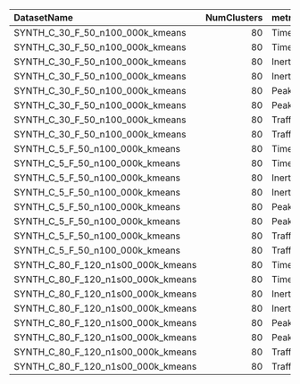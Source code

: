 | DatasetName                        |   NumClusters | metric     | baseline   | compare_suite   |   baseline_value |   compare_value |      Rel |   Improvement_% |   n_pairs |
|:-----------------------------------|--------------:|:-----------|:-----------|:----------------|-----------------:|----------------:|---------:|----------------:|----------:|
| SYNTH_C_30_F_50_n100_000k_kmeans   |            80 | Time       | Double     | Hybrid          |     20.3931      |    14.3513      | 0.703732 |     29.6268     |         9 |
| SYNTH_C_30_F_50_n100_000k_kmeans   |            80 | Time       | Single     | Hybrid          |      5.11354     |    14.3513      | 2.80652  |   -180.652      |         9 |
| SYNTH_C_30_F_50_n100_000k_kmeans   |            80 | Inertia    | Double     | Hybrid          |      4.89269e+06 |     4.89285e+06 | 1.00003  |     -0.00328004 |         9 |
| SYNTH_C_30_F_50_n100_000k_kmeans   |            80 | Inertia    | Single     | Hybrid          |      1.17261e+07 |     4.89285e+06 | 0.417262 |     58.2738     |         9 |
| SYNTH_C_30_F_50_n100_000k_kmeans   |            80 | PeakMB     | Double     | Hybrid          |    298.867       |   276.513       | 0.925204 |      7.47962    |         9 |
| SYNTH_C_30_F_50_n100_000k_kmeans   |            80 | PeakMB     | Single     | Hybrid          |    276.981       |   276.513       | 0.998311 |      0.168912   |         9 |
| SYNTH_C_30_F_50_n100_000k_kmeans   |            80 | TrafficRel | Double     | Hybrid          |      1           |     0.829798    | 0.829798 |     17.0202     |         9 |
| SYNTH_C_30_F_50_n100_000k_kmeans   |            80 | TrafficRel | Single     | Hybrid          |      0.275627    |     0.829798    | 3.01058  |   -201.058      |         9 |
| SYNTH_C_5_F_50_n100_000k_kmeans    |            80 | Time       | Double     | Hybrid          |     27.0624      |    20.3767      | 0.752951 |     24.7049     |         9 |
| SYNTH_C_5_F_50_n100_000k_kmeans    |            80 | Time       | Single     | Hybrid          |      8.34984     |    20.3767      | 2.44037  |   -144.037      |         9 |
| SYNTH_C_5_F_50_n100_000k_kmeans    |            80 | Inertia    | Double     | Hybrid          |      4.61745e+06 |     6.58503e+06 | 1.42612  |    -42.6117     |         9 |
| SYNTH_C_5_F_50_n100_000k_kmeans    |            80 | Inertia    | Single     | Hybrid          |      7.78736e+06 |     6.58503e+06 | 0.845605 |     15.4395     |         9 |
| SYNTH_C_5_F_50_n100_000k_kmeans    |            80 | PeakMB     | Double     | Hybrid          |    411.9         |   394.047       | 0.956658 |      4.33422    |         9 |
| SYNTH_C_5_F_50_n100_000k_kmeans    |            80 | PeakMB     | Single     | Hybrid          |    394.69        |   394.047       | 0.998372 |      0.162816   |         9 |
| SYNTH_C_5_F_50_n100_000k_kmeans    |            80 | TrafficRel | Double     | Hybrid          |      1           |     0.7375      | 0.7375   |     26.25       |         9 |
| SYNTH_C_5_F_50_n100_000k_kmeans    |            80 | TrafficRel | Single     | Hybrid          |      0.287944    |     0.7375      | 2.56126  |   -156.126      |         9 |
| SYNTH_C_80_F_120_n1s00_000k_kmeans |            80 | Time       | Double     | Hybrid          |      4.61771     |     3.08841     | 0.668819 |     33.1181     |         9 |
| SYNTH_C_80_F_120_n1s00_000k_kmeans |            80 | Time       | Single     | Hybrid          |      1.32066     |     3.08841     | 2.33853  |   -133.853      |         9 |
| SYNTH_C_80_F_120_n1s00_000k_kmeans |            80 | Inertia    | Double     | Hybrid          |      7.21106e+07 |     7.21867e+07 | 1.00106  |     -0.105606   |         9 |
| SYNTH_C_80_F_120_n1s00_000k_kmeans |            80 | Inertia    | Single     | Hybrid          |      7.35167e+07 |     7.21867e+07 | 0.981909 |      1.80909    |         9 |
| SYNTH_C_80_F_120_n1s00_000k_kmeans |            80 | PeakMB     | Double     | Hybrid          |    539.66        |   491.659       | 0.911053 |      8.89467    |         9 |
| SYNTH_C_80_F_120_n1s00_000k_kmeans |            80 | PeakMB     | Single     | Hybrid          |    491.659       |   491.659       | 1        |      0          |         9 |
| SYNTH_C_80_F_120_n1s00_000k_kmeans |            80 | TrafficRel | Double     | Hybrid          |      1           |     0.665269    | 0.665269 |     33.4731     |         9 |
| SYNTH_C_80_F_120_n1s00_000k_kmeans |            80 | TrafficRel | Single     | Hybrid          |      0.27752     |     0.665269    | 2.39719  |   -139.719      |         9 |